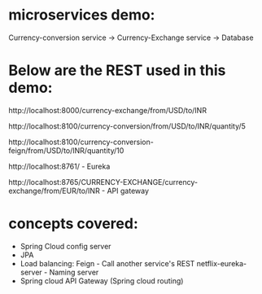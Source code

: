 # microservices demo:
Currency-conversion service -> Currency-Exchange service -> Database

Below are the REST used in this demo:
====================================
http://localhost:8000/currency-exchange/from/USD/to/INR

http://localhost:8100/currency-conversion/from/USD/to/INR/quantity/5

http://localhost:8100/currency-conversion-feign/from/USD/to/INR/quantity/10

http://localhost:8761/ - Eureka

http://localhost:8765/CURRENCY-EXCHANGE/currency-exchange/from/EUR/to/INR  - API gateway

concepts covered: 
================
- Spring Cloud config server
- JPA
- Load balancing:
	Feign - Call another service's REST
	netflix-eureka-server - Naming server
- Spring cloud API Gateway (Spring cloud routing)
